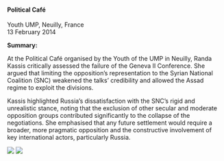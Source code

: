 <h4>Political Café</h4>

Youth UMP, Neuilly, France  
13 February 2014
	
<b>Summary:</b>	

At the Political Café organised by the Youth of the UMP in Neuilly, Randa Kassis critically assessed the failure of the Geneva II Conference. She argued that limiting the opposition’s representation to the Syrian National Coalition (SNC) weakened the talks’ credibility and allowed the Assad regime to exploit the divisions.

Kassis highlighted Russia’s dissatisfaction with the SNC’s rigid and unrealistic stance, noting that the exclusion of other secular and moderate opposition groups contributed significantly to the collapse of the negotiations. She emphasised that any future settlement would require a broader, more pragmatic opposition and the constructive involvement of key international actors, particularly Russia.

![](128.JPG)
![](129.JPG)
<p></p>

